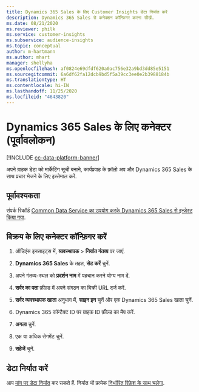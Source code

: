 ```yaml
---
title: Dynamics 365 Sales के लिए Customer Insights डेटा निर्यात करें
description: Dynamics 365 Sales से कनेक्शन कॉन्फ़िगर करना सीखें.
ms.date: 08/21/2020
ms.reviewer: philk
ms.service: customer-insights
ms.subservice: audience-insights
ms.topic: conceptual
author: m-hartmann
ms.author: mhart
manager: shellyha
ms.openlocfilehash: af0824e69dfdf620a0ac756e32a9bd3dd85e5151
ms.sourcegitcommit: 6a6df62fa12dcb9bd5f5a39cc3ee0e2b3988184b
ms.translationtype: HT
ms.contentlocale: hi-IN
ms.lasthandoff: 11/25/2020
ms.locfileid: "4643820"
---
```

# <a name="connector-for-dynamics-365-sales-preview"></a>Dynamics 365 Sales के लिए कनेक्टर (पूर्वावलोकन)

[!INCLUDE [cc-data-platform-banner](../includes/cc-data-platform-banner.md)]

अपने ग्राहक डेटा को मार्केटिंग सूची बनाने, कार्यप्रवाह के फ़ॉलो अप और Dynamics 365 Sales के साथ प्रचार भेजने के लिए इस्तेमाल करें.

## <a name="prerequisite"></a>पूर्वावश्यकता

संपर्क रिकॉर्ड [Common Data Service का उपयोग करके Dynamics 365 Sales से इन्जेस्ट किया गया](connect-power-query.md).

## <a name="configure-the-connector-for-sales"></a>विक्रय के लिए कनेक्टर कॉन्फ़िगर करें

1. ऑडिएंस इनसाइट्स में, **व्यवस्थापक** > **निर्यात गंतव्य** पर जाएं.

1. **Dynamics 365 Sales** के तहत, **सेट करें** चुनें.

1. अपने गंतव्य-स्थल को **प्रदर्शन नाम** में पहचान करने योग्य नाम दें.

1. **सर्वर का पता** फ़ील्ड में अपने संगठन का बिक्री URL दर्ज करें.

1. **सर्वर व्यवस्थापक खाता** अनुभाग में, **साइन इन** चुनें और एक Dynamics 365 Sales खाता चुनें.

1. Dynamics 365 कॉन्टैक्ट ID पर ग्राहक ID फ़ील्ड का मैप करें.

1. **अगला** चुनें.

1. एक या अधिक सेगमेंट चुनें.

1. **सहेजें** चुनें.

## <a name="export-the-data"></a>डेटा निर्यात करें

आप [मांग पर डेटा निर्यात](export-destinations.md) कर सकते हैं. निर्यात भी प्रत्येक [निर्धारित रिफ्रेश के साथ चलेगा](system.md#schedule-tab).
